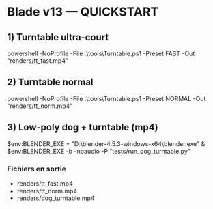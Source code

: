 ﻿# Blade v13 — QUICKSTART

## 1) Turntable ultra-court
powershell -NoProfile -File .\tools\Turntable.ps1 -Preset FAST -Out "renders/tt_fast.mp4"

## 2) Turntable normal
powershell -NoProfile -File .\tools\Turntable.ps1 -Preset NORMAL -Out "renders/tt_norm.mp4"

## 3) Low-poly dog + turntable (mp4)
$env:BLENDER_EXE = "D:\blender-4.5.3-windows-x64\blender.exe"
& $env:BLENDER_EXE -b -noaudio -P "tests/run_dog_turntable.py"

### Fichiers en sortie
- renders/tt_fast.mp4
- renders/tt_norm.mp4
- renders/dog_turntable.mp4
